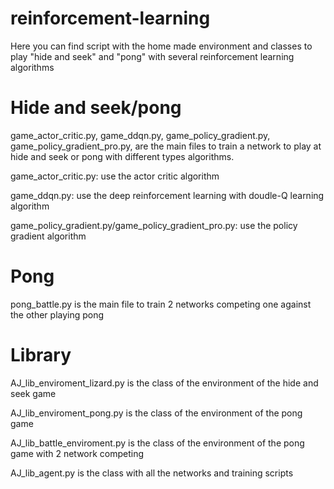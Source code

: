 # reinforcement-learning
Here you can find script with the home made environment and classes to play "hide and seek" and "pong" with several reinforcement learning algorithms

# Hide and seek/pong
game_actor_critic.py, game_ddqn.py, game_policy_gradient.py, game_policy_gradient_pro.py, are the main files to train a network to play at hide and seek or pong with different types algorithms.

game_actor_critic.py: use the actor critic algorithm

game_ddqn.py: use the deep reinforcement learning with doudle-Q learning algorithm

game_policy_gradient.py/game_policy_gradient_pro.py: use the policy gradient algorithm

# Pong
pong_battle.py is the main file to train 2 networks competing one against the other playing pong

# Library
AJ_lib_enviroment_lizard.py is the class of the environment of the hide and seek game

AJ_lib_enviroment_pong.py is the class of the environment of the pong game

AJ_lib_battle_enviroment.py is the class of the environment of the pong game with 2 network competing

AJ_lib_agent.py is the class with all the networks and training scripts
